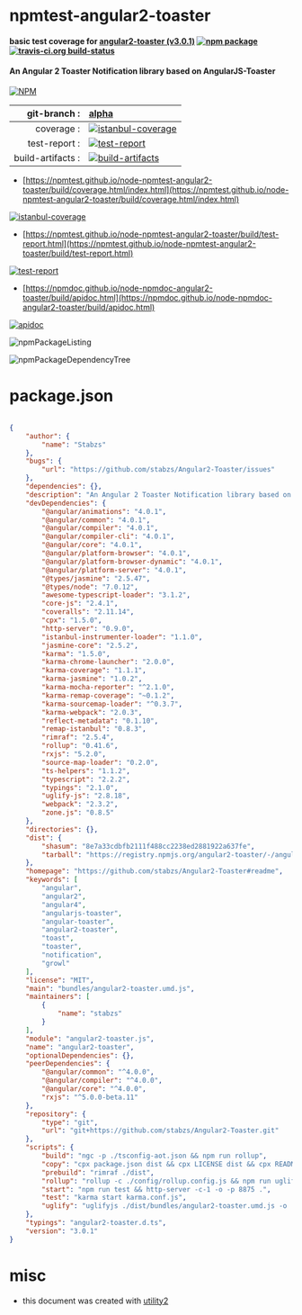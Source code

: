 # npmtest-angular2-toaster

#### basic test coverage for  [angular2-toaster (v3.0.1)](https://github.com/stabzs/Angular2-Toaster#readme)  [![npm package](https://img.shields.io/npm/v/npmtest-angular2-toaster.svg?style=flat-square)](https://www.npmjs.org/package/npmtest-angular2-toaster) [![travis-ci.org build-status](https://api.travis-ci.org/npmtest/node-npmtest-angular2-toaster.svg)](https://travis-ci.org/npmtest/node-npmtest-angular2-toaster)

#### An Angular 2 Toaster Notification library based on AngularJS-Toaster

[![NPM](https://nodei.co/npm/angular2-toaster.png?downloads=true&downloadRank=true&stars=true)](https://www.npmjs.com/package/angular2-toaster)

| git-branch : | [alpha](https://github.com/npmtest/node-npmtest-angular2-toaster/tree/alpha)|
|--:|:--|
| coverage : | [![istanbul-coverage](https://npmtest.github.io/node-npmtest-angular2-toaster/build/coverage.badge.svg)](https://npmtest.github.io/node-npmtest-angular2-toaster/build/coverage.html/index.html)|
| test-report : | [![test-report](https://npmtest.github.io/node-npmtest-angular2-toaster/build/test-report.badge.svg)](https://npmtest.github.io/node-npmtest-angular2-toaster/build/test-report.html)|
| build-artifacts : | [![build-artifacts](https://npmtest.github.io/node-npmtest-angular2-toaster/glyphicons_144_folder_open.png)](https://github.com/npmtest/node-npmtest-angular2-toaster/tree/gh-pages/build)|

- [https://npmtest.github.io/node-npmtest-angular2-toaster/build/coverage.html/index.html](https://npmtest.github.io/node-npmtest-angular2-toaster/build/coverage.html/index.html)

[![istanbul-coverage](https://npmtest.github.io/node-npmtest-angular2-toaster/build/screenCapture.buildCi.browser.%252Ftmp%252Fbuild%252Fcoverage.lib.html.png)](https://npmtest.github.io/node-npmtest-angular2-toaster/build/coverage.html/index.html)

- [https://npmtest.github.io/node-npmtest-angular2-toaster/build/test-report.html](https://npmtest.github.io/node-npmtest-angular2-toaster/build/test-report.html)

[![test-report](https://npmtest.github.io/node-npmtest-angular2-toaster/build/screenCapture.buildCi.browser.%252Ftmp%252Fbuild%252Ftest-report.html.png)](https://npmtest.github.io/node-npmtest-angular2-toaster/build/test-report.html)

- [https://npmdoc.github.io/node-npmdoc-angular2-toaster/build/apidoc.html](https://npmdoc.github.io/node-npmdoc-angular2-toaster/build/apidoc.html)

[![apidoc](https://npmdoc.github.io/node-npmdoc-angular2-toaster/build/screenCapture.buildCi.browser.%252Ftmp%252Fbuild%252Fapidoc.html.png)](https://npmdoc.github.io/node-npmdoc-angular2-toaster/build/apidoc.html)

![npmPackageListing](https://npmtest.github.io/node-npmtest-angular2-toaster/build/screenCapture.npmPackageListing.svg)

![npmPackageDependencyTree](https://npmtest.github.io/node-npmtest-angular2-toaster/build/screenCapture.npmPackageDependencyTree.svg)



# package.json

```json

{
    "author": {
        "name": "Stabzs"
    },
    "bugs": {
        "url": "https://github.com/stabzs/Angular2-Toaster/issues"
    },
    "dependencies": {},
    "description": "An Angular 2 Toaster Notification library based on AngularJS-Toaster",
    "devDependencies": {
        "@angular/animations": "4.0.1",
        "@angular/common": "4.0.1",
        "@angular/compiler": "4.0.1",
        "@angular/compiler-cli": "4.0.1",
        "@angular/core": "4.0.1",
        "@angular/platform-browser": "4.0.1",
        "@angular/platform-browser-dynamic": "4.0.1",
        "@angular/platform-server": "4.0.1",
        "@types/jasmine": "2.5.47",
        "@types/node": "7.0.12",
        "awesome-typescript-loader": "3.1.2",
        "core-js": "2.4.1",
        "coveralls": "2.11.14",
        "cpx": "1.5.0",
        "http-server": "0.9.0",
        "istanbul-instrumenter-loader": "1.1.0",
        "jasmine-core": "2.5.2",
        "karma": "1.5.0",
        "karma-chrome-launcher": "2.0.0",
        "karma-coverage": "1.1.1",
        "karma-jasmine": "1.0.2",
        "karma-mocha-reporter": "^2.1.0",
        "karma-remap-coverage": "~0.1.2",
        "karma-sourcemap-loader": "^0.3.7",
        "karma-webpack": "2.0.3",
        "reflect-metadata": "0.1.10",
        "remap-istanbul": "0.8.3",
        "rimraf": "2.5.4",
        "rollup": "0.41.6",
        "rxjs": "5.2.0",
        "source-map-loader": "0.2.0",
        "ts-helpers": "1.1.2",
        "typescript": "2.2.2",
        "typings": "2.1.0",
        "uglify-js": "2.8.18",
        "webpack": "2.3.2",
        "zone.js": "0.8.5"
    },
    "directories": {},
    "dist": {
        "shasum": "8e7a33cdbfb2111f488cc2238ed2881922a637fe",
        "tarball": "https://registry.npmjs.org/angular2-toaster/-/angular2-toaster-3.0.1.tgz"
    },
    "homepage": "https://github.com/stabzs/Angular2-Toaster#readme",
    "keywords": [
        "angular",
        "angular2",
        "angular4",
        "angularjs-toaster",
        "angular-toaster",
        "angular2-toaster",
        "toast",
        "toaster",
        "notification",
        "growl"
    ],
    "license": "MIT",
    "main": "bundles/angular2-toaster.umd.js",
    "maintainers": [
        {
            "name": "stabzs"
        }
    ],
    "module": "angular2-toaster.js",
    "name": "angular2-toaster",
    "optionalDependencies": {},
    "peerDependencies": {
        "@angular/common": "^4.0.0",
        "@angular/compiler": "^4.0.0",
        "@angular/core": "^4.0.0",
        "rxjs": "^5.0.0-beta.11"
    },
    "repository": {
        "type": "git",
        "url": "git+https://github.com/stabzs/Angular2-Toaster.git"
    },
    "scripts": {
        "build": "ngc -p ./tsconfig-aot.json && npm run rollup",
        "copy": "cpx package.json dist && cpx LICENSE dist && cpx README.md dist && cpx ./src/toaster.css dist",
        "prebuild": "rimraf ./dist",
        "rollup": "rollup -c ./config/rollup.config.js && npm run uglify",
        "start": "npm run test && http-server -c-1 -o -p 8875 .",
        "test": "karma start karma.conf.js",
        "uglify": "uglifyjs ./dist/bundles/angular2-toaster.umd.js -o ./dist/bundles/angular2-toaster.umd.min.js && npm run copy"
    },
    "typings": "angular2-toaster.d.ts",
    "version": "3.0.1"
}
```



# misc
- this document was created with [utility2](https://github.com/kaizhu256/node-utility2)
